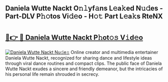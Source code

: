 ## Daniela Wutte Nackt O𝚗𝚕yf𝚊ns L𝚎a𝚔ed N𝚞𝚍es - Part-DLV P𝚑𝚘tos Vi𝚍𝚎o - H𝚘𝚝 Part L𝚎a𝚔s RteNX

# <h2><a href="http://kf0tpgr.oniu.top/?m=Daniela+Wutte+Nackt">🔗👉 🔴 Daniela Wutte Nackt P𝚑ot𝚘𝚜 V𝚒d𝚎o</a></h2>

[![Daniela Wutte Nackt Nu𝚍e𝚜](https://i.imgur.com/0qMVB7G.gif)](http://kf0tpgr.oniu.top/?m=Daniela+Wutte+Nackt)
Online creator and multimedia entertainer Daniela Wutte Nackt, recognized for sharing dance and lifestyle ideas through viral dance routines and compact clips. The public face of Daniela Wutte Nackt exudes a sincere and friendly demeanor, but the intricacies of his personal life remain shrouded in secrecy.  
